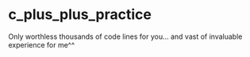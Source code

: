 # c_plus_plus_practice
Only worthless thousands of code lines for you... and vast of invaluable experience for me^^
